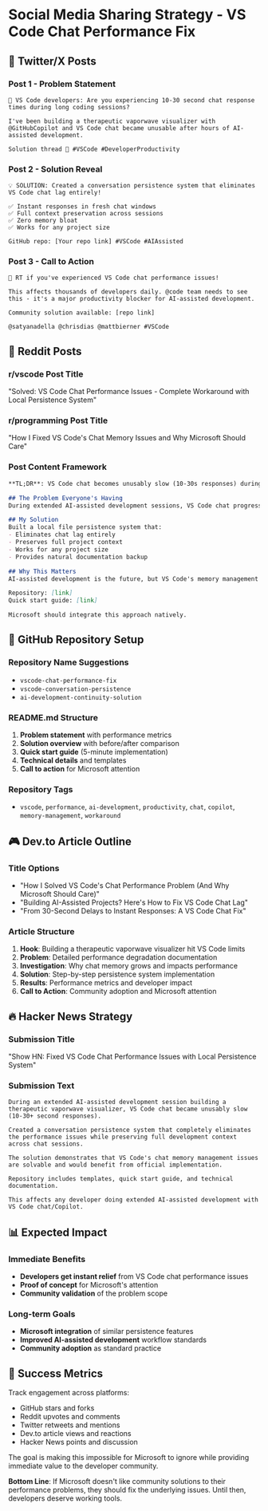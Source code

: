 # Social Media Sharing Strategy - VS Code Chat Performance Fix

## 🎯 Twitter/X Posts

### Post 1 - Problem Statement
```
🚨 VS Code developers: Are you experiencing 10-30 second chat response times during long coding sessions? 

I've been building a therapeutic vaporwave visualizer with @GitHubCopilot and VS Code chat became unusable after hours of AI-assisted development.

Solution thread 🧵 #VSCode #DeveloperProductivity
```

### Post 2 - Solution Reveal  
```
💡 SOLUTION: Created a conversation persistence system that eliminates VS Code chat lag entirely!

✅ Instant responses in fresh chat windows
✅ Full context preservation across sessions  
✅ Zero memory bloat
✅ Works for any project size

GitHub repo: [Your repo link] #VSCode #AIAssisted
```

### Post 3 - Call to Action
```
🔄 RT if you've experienced VS Code chat performance issues!

This affects thousands of developers daily. @code team needs to see this - it's a major productivity blocker for AI-assisted development.

Community solution available: [repo link]

@satyanadella @chrisdias @mattbierner #VSCode
```

## 📱 Reddit Posts

### r/vscode Post Title
"Solved: VS Code Chat Performance Issues - Complete Workaround with Local Persistence System"

### r/programming Post Title  
"How I Fixed VS Code's Chat Memory Issues and Why Microsoft Should Care"

### Post Content Framework
```markdown
**TL;DR**: VS Code chat becomes unusably slow (10-30s responses) during long sessions. Created a persistence system that fixes it completely.

## The Problem Everyone's Having
During extended AI-assisted development sessions, VS Code chat progressively slows down until it's unusable. This kills productivity for anyone doing serious development with Copilot or chat.

## My Solution
Built a local file persistence system that:
- Eliminates chat lag entirely  
- Preserves full project context
- Works for any project size
- Provides natural documentation backup

## Why This Matters
AI-assisted development is the future, but VS Code's memory management makes it impractical for long sessions. This solution proves the problem is fixable.

Repository: [link]
Quick start guide: [link]

Microsoft should integrate this approach natively.
```

## 🐙 GitHub Repository Setup

### Repository Name Suggestions
- `vscode-chat-performance-fix`
- `vscode-conversation-persistence` 
- `ai-development-continuity-solution`

### README.md Structure
1. **Problem statement** with performance metrics
2. **Solution overview** with before/after comparison
3. **Quick start guide** (5-minute implementation)
4. **Technical details** and templates
5. **Call to action** for Microsoft attention

### Repository Tags
- `vscode`, `performance`, `ai-development`, `productivity`, `chat`, `copilot`, `memory-management`, `workaround`

## 🎮 Dev.to Article Outline

### Title Options
- "How I Solved VS Code's Chat Performance Problem (And Why Microsoft Should Care)"
- "Building AI-Assisted Projects? Here's How to Fix VS Code Chat Lag"
- "From 30-Second Delays to Instant Responses: A VS Code Chat Fix"

### Article Structure
1. **Hook**: Building a therapeutic vaporwave visualizer hit VS Code limits
2. **Problem**: Detailed performance degradation documentation  
3. **Investigation**: Why chat memory grows and impacts performance
4. **Solution**: Step-by-step persistence system implementation
5. **Results**: Performance metrics and developer impact
6. **Call to Action**: Community adoption and Microsoft attention

## 🔥 Hacker News Strategy

### Submission Title
"Show HN: Fixed VS Code Chat Performance Issues with Local Persistence System"

### Submission Text
```
During an extended AI-assisted development session building a therapeutic vaporwave visualizer, VS Code chat became unusably slow (10-30+ second responses). 

Created a conversation persistence system that completely eliminates the performance issues while preserving full development context across chat sessions.

The solution demonstrates that VS Code's chat memory management issues are solvable and would benefit from official implementation.

Repository includes templates, quick start guide, and technical documentation.

This affects any developer doing extended AI-assisted development with VS Code chat/Copilot.
```

## 📊 Expected Impact

### Immediate Benefits
- **Developers get instant relief** from VS Code chat performance issues
- **Proof of concept** for Microsoft's attention
- **Community validation** of the problem scope

### Long-term Goals  
- **Microsoft integration** of similar persistence features
- **Improved AI-assisted development** workflow standards
- **Community adoption** as standard practice

## 🎯 Success Metrics

Track engagement across platforms:
- GitHub stars and forks
- Reddit upvotes and comments  
- Twitter retweets and mentions
- Dev.to article views and reactions
- Hacker News points and discussion

The goal is making this impossible for Microsoft to ignore while providing immediate value to the developer community.

**Bottom Line**: If Microsoft doesn't like community solutions to their performance problems, they should fix the underlying issues. Until then, developers deserve working tools.
